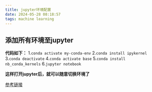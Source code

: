 ```yaml
---
title: jupyter环境配置
date: 2024-05-28 08:18:57
tags: machine learning
---
```

## 添加所有环境至jupyter
**代码如下：**
1.`conda activate my-conda-env`
2.`conda install ipykernel`
3.`conda deactivate`
4.`conda activate base`
5.`conda install nb_conda_kernels`
6.`jupyter notebook`

**这样打开jupyter后，就可以随意切换环境了**

[参考链接](https://blog.csdn.net/u014264373/article/details/119390267)
